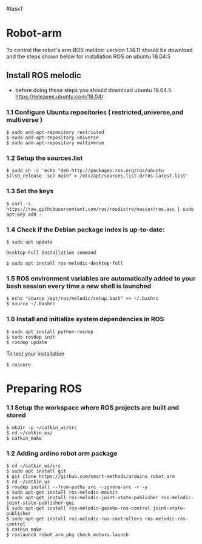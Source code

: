 #task1 
# Robot-arm
To control the robot's arm ROS meldoic version 1.14.11 should be download and the steps shown below for installation ROS on ubuntu 18.04.5 

## Install ROS melodic 
- before doing these steps you should download ubuntu 18.04.5 https://releases.ubuntu.com/18.04/
 
### 1.1 Configure Ubuntu repositories ( restricted,universe,and multiverse )
``` 
$ sudo add-apt-repository restricted
$ sudo add-apt-repository universe
$ sudo add-apt-repository multiverse
```

### 1.2 Setup the sources.list
``` 
$ sudo sh -c 'echo "deb http://packages.ros.org/ros/ubuntu $(lsb_release -sc) main" > /etc/apt/sources.list.d/ros-latest.list'

``` 

### 1.3 Set the keys
```
$ curl -s https://raw.githubusercontent.com/ros/rosdistro/master/ros.asc | sudo apt-key add -
```

### 1.4 Check if the Debian package index is up-to-date:
```
$ sudo apt update
```
    Desktop-Full Installation command
```
$ sudo apt install ros-melodic-desktop-full
```

### 1.5 ROS environment variables are automatically added to your bash session every time a new shell is launched
```
$ echo "source /opt/ros/melodic/setup.bash" >> ~/.bashrc
$ source ~/.bashrc
```

### 1.6 Install and initialize system dependencies in ROS
```
$ sudo apt install python-rosdep
$ sudo rosdep init
$ rosdep update
```

To test your installation
```
$ roscore
```

# Preparing ROS

### 1.1  Setup the workspace where ROS projects are built and stored
 ```
$ mkdir -p ~/catkin_ws/src
$ cd ~/catkin_ws/
$ catkin_make
```

### 1.2 Adding ardino robot arm package
```
$ cd ~/catkin_ws/src
$ sudo apt install git
$ git clone https://github.com/smart-methods/arduino_robot_arm 
$ cd ~/catkin_ws
$ rosdep install --from-paths src --ignore-src -r -y
$ sudo apt-get install ros-melodic-moveit
$ sudo apt-get install ros-melodic-joint-state-publisher ros-melodic-joint-state-publisher-gui
$ sudo apt-get install ros-melodic-gazebo-ros-control joint-state-publisher
$ sudo apt-get install ros-melodic-ros-controllers ros-melodic-ros-control
$ catkin_make
$ roslaunch robot_arm_pkg check_motors.launch
```
